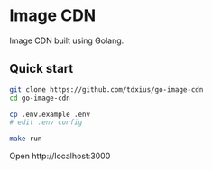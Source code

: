 # Image CDN

Image CDN built using Golang.

## Quick start

``` bash
git clone https://github.com/tdxius/go-image-cdn
cd go-image-cdn

cp .env.example .env
# edit .env config

make run
```

Open http://localhost:3000